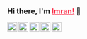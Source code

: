 ### Hi there, I'm <a href="https://dreamsofimran.in">Imran!</a> 👋

<!-- <br/> -->
<a href="https://twitter.com/DreamsOfImran">
  <img align="left" alt="Twitter" width="22px" src="https://img.icons8.com/ios/50/fa314a/twitter.png" />
</a>
<a href="https://facebook.com/DreamsOfImran">
  <img align="left" alt="Facebook" width="22px" src="https://img.icons8.com/ios/50/fa314a/facebook.png" />
</a>
<a href="https://www.instagram.com/dreamsofimran">
  <img align="left" alt="Linkedin" width="22px" src="https://img.icons8.com/ios/50/fa314a/instagram-new.png" />
</a>
<a href="https://www.linkedin.com/in/imran-basha">
  <img align="left" alt="Telegram" width="22px" src="https://img.icons8.com/ios/50/fa314a/linkedin.png" />
</a>
<a href="https://medium.com/@DreamsOfImran">
  <img align="left" alt="Instagram" width="22px" src="https://img.icons8.com/ios/50/fa314a/medium-monogram.png" />
</a>

<br/>
<br/>
<!-- **DreamsOfImran/DreamsOfImran** is a ✨ _special_ ✨ repository because its `README.md` (this file) appears on your GitHub profile. -->

<!-- Here are some ideas to get you started:

- 🔭 I’m currently working on ...
- 🌱 I’m currently learning ...
- 👯 I’m looking to collaborate on ...
- 🤔 I’m looking for help with ...
- 💬 Ask me about ...
- 📫 How to reach me: ...
- 😄 Pronouns: ...
- ⚡ Fun fact: ... -->

<style>
a[href="https://dreamsofimran.in"] {
  color: #fa314a;
}
</style>